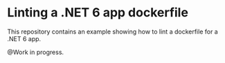# Linting a .NET 6 app dockerfile

This repository contains an example showing how to lint a dockerfile for a .NET 6 app. 

@Work in progress.

